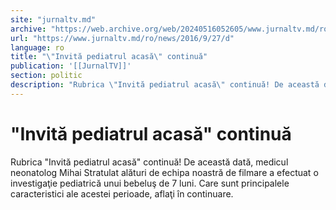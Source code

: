 ```yaml
---
site: "jurnaltv.md"
archive: "https://web.archive.org/web/20240516052605/www.jurnaltv.md/ro/news/2016/9/27/d"
url: "https://www.jurnaltv.md/ro/news/2016/9/27/d"
language: ro
title: "\"Invită pediatrul acasă\" continuă"
publication: '[[JurnalTV]]'
section: politic
description: "Rubrica \"Invită pediatrul acasă\" continuă! De această dată, medicul neonatolog Mihai Stratulat alături de echipa noastră de filmare a efectuat o investigaţie..."
---
```


# "Invită pediatrul acasă" continuă

Rubrica "Invită pediatrul acasă" continuă! De această dată, medicul neonatolog Mihai Stratulat alături de echipa noastră de filmare a efectuat o investigaţie pediatrică unui bebeluş de 7 luni. Care sunt principalele caracteristici ale acestei perioade, aflaţi în continuare.